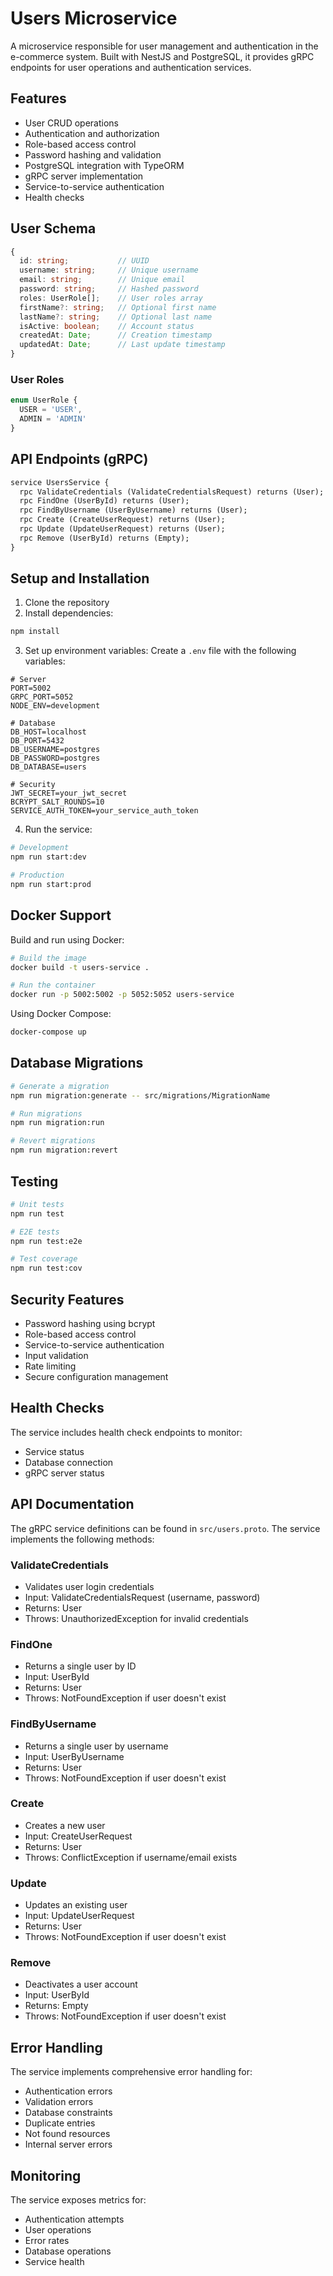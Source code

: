 # Users Microservice

A microservice responsible for user management and authentication in the e-commerce system. Built with NestJS and PostgreSQL, it provides gRPC endpoints for user operations and authentication services.

## Features

- User CRUD operations
- Authentication and authorization
- Role-based access control
- Password hashing and validation
- PostgreSQL integration with TypeORM
- gRPC server implementation
- Service-to-service authentication
- Health checks

## User Schema

```typescript
{
  id: string;           // UUID
  username: string;     // Unique username
  email: string;        // Unique email
  password: string;     // Hashed password
  roles: UserRole[];    // User roles array
  firstName?: string;   // Optional first name
  lastName?: string;    // Optional last name
  isActive: boolean;    // Account status
  createdAt: Date;      // Creation timestamp
  updatedAt: Date;      // Last update timestamp
}
```

### User Roles
```typescript
enum UserRole {
  USER = 'USER',
  ADMIN = 'ADMIN'
}
```

## API Endpoints (gRPC)

```protobuf
service UsersService {
  rpc ValidateCredentials (ValidateCredentialsRequest) returns (User);
  rpc FindOne (UserById) returns (User);
  rpc FindByUsername (UserByUsername) returns (User);
  rpc Create (CreateUserRequest) returns (User);
  rpc Update (UpdateUserRequest) returns (User);
  rpc Remove (UserById) returns (Empty);
}
```

## Setup and Installation

1. Clone the repository
2. Install dependencies:
```bash
npm install
```

3. Set up environment variables:
Create a `.env` file with the following variables:
```env
# Server
PORT=5002
GRPC_PORT=5052
NODE_ENV=development

# Database
DB_HOST=localhost
DB_PORT=5432
DB_USERNAME=postgres
DB_PASSWORD=postgres
DB_DATABASE=users

# Security
JWT_SECRET=your_jwt_secret
BCRYPT_SALT_ROUNDS=10
SERVICE_AUTH_TOKEN=your_service_auth_token
```

4. Run the service:
```bash
# Development
npm run start:dev

# Production
npm run start:prod
```

## Docker Support

Build and run using Docker:

```bash
# Build the image
docker build -t users-service .

# Run the container
docker run -p 5002:5002 -p 5052:5052 users-service
```

Using Docker Compose:

```bash
docker-compose up
```

## Database Migrations

```bash
# Generate a migration
npm run migration:generate -- src/migrations/MigrationName

# Run migrations
npm run migration:run

# Revert migrations
npm run migration:revert
```

## Testing

```bash
# Unit tests
npm run test

# E2E tests
npm run test:e2e

# Test coverage
npm run test:cov
```

## Security Features

- Password hashing using bcrypt
- Role-based access control
- Service-to-service authentication
- Input validation
- Rate limiting
- Secure configuration management

## Health Checks

The service includes health check endpoints to monitor:
- Service status
- Database connection
- gRPC server status

## API Documentation

The gRPC service definitions can be found in `src/users.proto`. The service implements the following methods:

### ValidateCredentials
- Validates user login credentials
- Input: ValidateCredentialsRequest (username, password)
- Returns: User
- Throws: UnauthorizedException for invalid credentials

### FindOne
- Returns a single user by ID
- Input: UserById
- Returns: User
- Throws: NotFoundException if user doesn't exist

### FindByUsername
- Returns a single user by username
- Input: UserByUsername
- Returns: User
- Throws: NotFoundException if user doesn't exist

### Create
- Creates a new user
- Input: CreateUserRequest
- Returns: User
- Throws: ConflictException if username/email exists

### Update
- Updates an existing user
- Input: UpdateUserRequest
- Returns: User
- Throws: NotFoundException if user doesn't exist

### Remove
- Deactivates a user account
- Input: UserById
- Returns: Empty
- Throws: NotFoundException if user doesn't exist

## Error Handling

The service implements comprehensive error handling for:
- Authentication errors
- Validation errors
- Database constraints
- Duplicate entries
- Not found resources
- Internal server errors

## Monitoring

The service exposes metrics for:
- Authentication attempts
- User operations
- Error rates
- Database operations
- Service health
